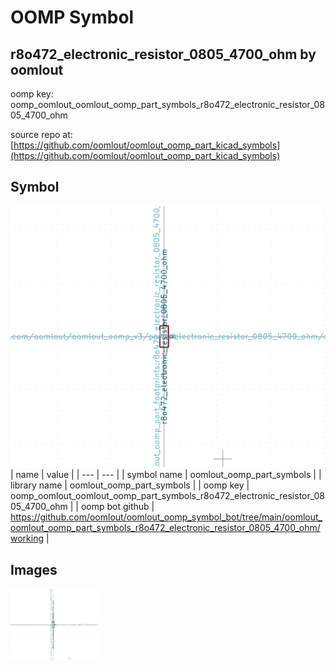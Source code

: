 # OOMP Symbol  
## r8o472_electronic_resistor_0805_4700_ohm  by oomlout  
  
oomp key: oomp_oomlout_oomlout_oomp_part_symbols_r8o472_electronic_resistor_0805_4700_ohm  
  
source repo at: [https://github.com/oomlout/oomlout_oomp_part_kicad_symbols](https://github.com/oomlout/oomlout_oomp_part_kicad_symbols)  
## Symbol  
  
[![working.png](working_600.png)](working.png)  
| name | value | 
| --- | --- | 
| symbol name | oomlout_oomp_part_symbols | 
| library name | oomlout_oomp_part_symbols | 
| oomp key | oomp_oomlout_oomlout_oomp_part_symbols_r8o472_electronic_resistor_0805_4700_ohm | 
| oomp bot github | https://github.com/oomlout/oomlout_oomp_symbol_bot/tree/main/oomlout_oomlout_oomp_part_symbols_r8o472_electronic_resistor_0805_4700_ohm/working | 
## Images  
  
[![working.png](working_140.png)](working.png)  
